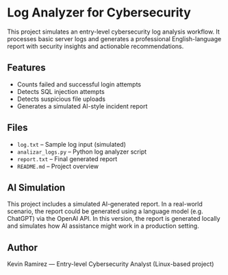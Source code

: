 # Log Analyzer for Cybersecurity

This project simulates an entry-level cybersecurity log analysis workflow. It processes basic server logs and generates a professional English-language report with security insights and actionable recommendations.

## Features

- Counts failed and successful login attempts
- Detects SQL injection attempts
- Detects suspicious file uploads
- Generates a simulated AI-style incident report

## Files

- `log.txt` – Sample log input (simulated)
- `analizar_logs.py` – Python log analyzer script
- `report.txt` – Final generated report
- `README.md` – Project overview

## AI Simulation

This project includes a simulated AI-generated report. In a real-world scenario, the report could be generated using a language model (e.g. ChatGPT) via the OpenAI API. In this version, the report is generated locally and simulates how AI assistance might work in a production setting.

## Author

Kevin Ramirez — Entry-level Cybersecurity Analyst (Linux-based project)
